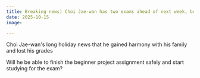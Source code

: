 ```yaml
---
title: Breaking news) Choi Jae-wan has two exams ahead of next week, but he has not started studying for the exam yet..
date: 2025-10-15
image:

---
```



Choi Jae-wan's long holiday news that he gained harmony with his family and lost his grades

<!--more-->

Will he be able to finish the beginner project assignment safely and start studying for the exam?
